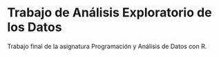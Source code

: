 # Trabajo de Análisis Exploratorio de los Datos

Trabajo final de la asignatura Programación y Análisis de Datos con R.
